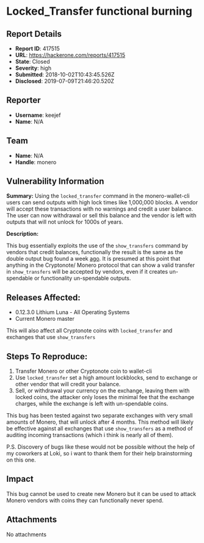 # Locked_Transfer functional burning

## Report Details
- **Report ID**: 417515
- **URL**: https://hackerone.com/reports/417515
- **State**: Closed
- **Severity**: high
- **Submitted**: 2018-10-02T10:43:45.526Z
- **Disclosed**: 2019-07-09T21:46:20.520Z

## Reporter
- **Username**: keejef
- **Name**: N/A

## Team
- **Name**: N/A
- **Handle**: monero

## Vulnerability Information
**Summary:** Using the `locked_transfer` command in the monero-wallet-cli users can send outputs with high lock times like 1,000,000 blocks. A vendor will accept these transactions with no warnings and credit a user balance. The user can now withdrawal or sell this balance and the vendor is left with outputs that will not unlock for 1000s of years.

**Description:** 

This bug essentially exploits the use of the `show_transfers` command by vendors that credit balances, functionally the result is the same as the double output bug found a week [ago](https://github.com/monero-project/monero/pull/4438). It is presumed at this point that anything in the Cryptonote/ Monero protocol that can show a valid transfer in `show_transfers` will be accepted by vendors, even if it creates un-spendable or functionality un-spendable outputs.

## Releases Affected:

  *  0.12.3.0 Lithium Luna - All Operating Systems 
  *  Current Monero master 

This will also affect all Cryptonote coins with `locked_transfer` and exchanges that use `show_transfers`

## Steps To Reproduce:

  1. Transfer Monero or other Cryptonote coin to wallet-cli 
  2. Use `locked_transfer` set a high amount lockblocks, send to exchange or other vendor that will credit your balance.
  3. Sell, or withdrawal your currency on the exchange, leaving them with locked coins, the attacker only loses the minimal fee that the exchange charges, while the exchange is left with un-spendable coins. 

This bug has been tested against two separate exchanges with very small amounts of Monero, that will unlock after 4 months. This method will likely be effective against all exchanges that use `show_transfers` as a method of auditing incoming transactions (which i think is nearly all of them).  

P.S. Discovery of bugs like these would not be possible without the help of my coworkers at Loki, so i want to thank them for their help brainstorming on this one.

## Impact

This bug cannot be used to create new Monero but it can be used to attack Monero vendors with coins they can functionally never spend.

## Attachments
No attachments
